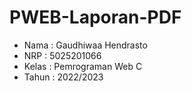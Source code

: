 # PWEB-Laporan-PDF

- Nama : Gaudhiwaa Hendrasto
- NRP : 5025201066
- Kelas : Pemrograman Web C
- Tahun : 2022/2023
